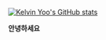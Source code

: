 [![Kelvin Yoo's GitHub stats](https://github-readme-stats.vercel.app/api?username=yooyoo0209&show_icons=true&theme=radical)](https://github.com/anuraghazra/github-readme-stats)

**안녕하세요**